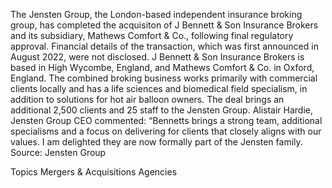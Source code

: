 The Jensten Group, the London-based independent insurance broking group, has completed the acquisiton of J Bennett & Son Insurance Brokers and its subsidiary, Mathews Comfort & Co., following final regulatory approval.
Financial details of the transaction, which was first announced in August 2022, were not disclosed.
J Bennett & Son Insurance Brokers is based in High Wycombe, England, and Mathews Comfort & Co. in Oxford, England. The combined broking business works primarily with commercial clients locally and has a life sciences and biomedical field specialism, in addition to solutions for hot air balloon owners.
The deal brings an additional 2,500 clients and 25 staff to the Jensten Group.
Alistair Hardie, Jensten Group CEO commented: “Bennetts brings a strong team, additional specialisms and a focus on delivering for clients that closely aligns with our values. I am delighted they are now formally part of the Jensten family.
Source: Jensten Group

Topics
Mergers & Acquisitions
Agencies
